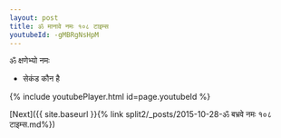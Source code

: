 ```yaml
---
layout: post
title: ॐ मानावे नमः १०८ टाइम्स
youtubeId: -gMBRgNsHpM
---
```

 
 
 ॐ क्षणेभ्यो नमः  
 
 -  सेकंड कौन है 
 
  
 
  
 
 
 
 
 
 


{% include youtubePlayer.html id=page.youtubeId %}
 
[Next]({{ site.baseurl }}{% link  split2/_posts/2015-10-28-ॐ बभ्रवे नमः १०८ टाइम्स.md%})
 
